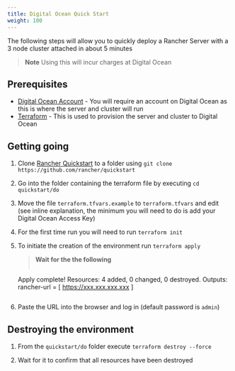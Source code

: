 ```yaml
---
title: Digital Ocean Quick Start
weight: 100
---
```

The following steps will allow you to quickly deploy a Rancher Server with a 3 node cluster attached in about 5 minutes

>**Note**
>Using this will incur charges at Digital Ocean

## Prerequisites

- [Digital Ocean Account](https://www.digitalocean.com) - You will require an account on Digital Ocean as this is where the server and cluster will run
- [Terraform](https://www.terraform.io/downloads.html) - This is used to provision the server and cluster to Digital Ocean


## Getting going

1. Clone [Rancher Quickstart](https://github.com/rancher/quickstart) to a folder using `git clone https://github.com/rancher/quickstart`

2. Go into the folder containing the terraform file by executing `cd quickstart/do`

3. Move the file `terraform.tfvars.example` to `terraform.tfvars` and edit (see inline explanation, the minimum you will need to do is add your Digital Ocean Access Key)

4. For the first time run you will need to run `terraform init`

5. To initiate the creation of the environment run `terraform apply`

    >**Wait for the the following**
	> ```
	Apply complete! Resources: 4 added, 0 changed, 0 destroyed. 
	  Outputs: 
	  rancher-url = [ 
              https://xxx.xxx.xxx.xxx 
      ]
	```

6. Paste the URL into the browser and log in (default password is `admin`)

## Destroying the environment

1. From the `quickstart/do` folder execute `terraform destroy --force` 

2. Wait for it to confirm that all resources have been destroyed
